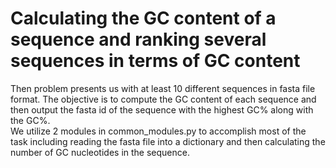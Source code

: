 # Calculating the GC content of a sequence and ranking several sequences in terms of GC content  

Then problem presents us with at least 10 different sequences in fasta file format. The objective is to compute the GC content of 
each sequence and then output the fasta id of the sequence with the highest GC% along with the GC%.  
We utilize 2 modules in common_modules.py to accomplish most of the task including reading the fasta file into a dictionary and then
calculating the number of GC nucleotides in the sequence.
